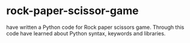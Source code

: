 # rock-paper-scissor-game
 have written a Python code for Rock paper scissors game. Through this code have learned about Python syntax, keywords and libraries.
